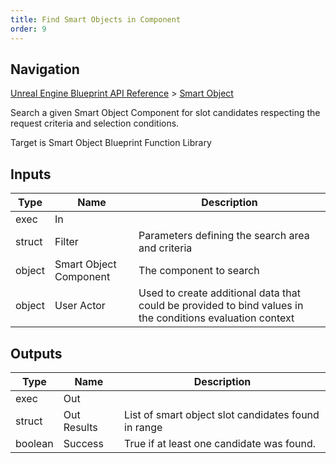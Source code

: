 ```yaml
---
title: Find Smart Objects in Component
order: 9
---
```

## Navigation

[Unreal Engine Blueprint API Reference](https://dev.epicgames.com/documentation/en-us/unreal-engine/BlueprintAPI) > [Smart Object](https://dev.epicgames.com/documentation/en-us/unreal-engine/BlueprintAPI/SmartObject)

Search a given Smart Object Component for slot candidates respecting the request criteria and selection conditions.

Target is Smart Object Blueprint Function Library

## Inputs

| Type | Name | Description |
| --- | --- | --- |
| exec | In |  |
| struct | Filter | Parameters defining the search area and criteria |
| object | Smart Object Component | The component to search |
| object | User Actor | Used to create additional data that could be provided to bind values in the conditions evaluation context |

## Outputs

| Type | Name | Description |
| --- | --- | --- |
| exec | Out |  |
| struct | Out Results | List of smart object slot candidates found in range |
| boolean | Success | True if at least one candidate was found. |
